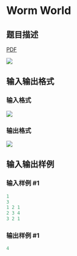 # Worm World

## 题目描述

[problemUrl]: https://uva.onlinejudge.org/index.php?option=com_onlinejudge&Itemid=8&category=10&page=show_problem&problem=779

[PDF](https://uva.onlinejudge.org/external/8/p838.pdf)

![](https://cdn.luogu.com.cn/upload/vjudge_pic/UVA838/6001fbbcec4d97e723bc5f2f5aa065f05f356c05.png)

## 输入输出格式

### 输入格式

![](https://cdn.luogu.com.cn/upload/vjudge_pic/UVA838/98d9c1233e7fef2ee1a1c6ebf3b5e5fea979d844.png)

### 输出格式

![](https://cdn.luogu.com.cn/upload/vjudge_pic/UVA838/764b5dd8244645885dab54bf2df590346cef5316.png)

## 输入输出样例

### 输入样例 #1

```cpp
1
3
1 2 1
2 3 4
3 2 1
```


### 输出样例 #1

```cpp
4
```


